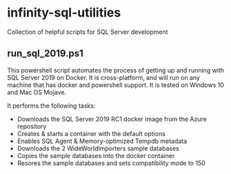 # infinity-sql-utilities
Collection of helpful scripts for SQL Server development

## run_sql_2019.ps1
This powershell script automates the process of getting up and running with SQL Server 2019 on Docker.  It is cross-platform, and will run on any machine that has docker and powershell support.  It is tested on Windows 10 and Mac OS Mojave.

It performs the following tasks:
* Downloads the SQL Server 2019 RC1 docker image from the Azure repository
* Creates & starts a container with the default options
* Enables SQL Agent & Memory-optimized Tempdb metadata
* Downloads the 2 WideWorldImporters sample databases
* Copies the sample databases into the docker container
* Resores the sample databases and sets compatibility mode to 150
